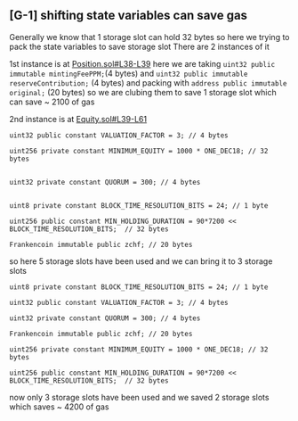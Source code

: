 ## [G-1] shifting state variables can save gas
Generally we know that 1 storage slot can hold 32 bytes 
so here we trying to pack the state variables to save storage slot
There are 2 instances of it

1st instance is at [Position.sol#L38-L39](https://github.com/code-423n4/2023-04-frankencoin/blob/1022cb106919fba963a89205d3b90bf62543f68f/contracts/Position.sol#L38-L39)
here we are taking `uint32 public immutable mintingFeePPM;`(4 bytes) and `uint32 public immutable reserveContribution;` (4 bytes) and packing with `address public immutable original;` (20 bytes)
so we are clubing them to save 1 storage slot which can save ~ 2100 of gas

2nd instance is at [Equity.sol#L39-L61](https://github.com/code-423n4/2023-04-frankencoin/blob/1022cb106919fba963a89205d3b90bf62543f68f/contracts/Equity.sol#L39-L61) 

    uint32 public constant VALUATION_FACTOR = 3; // 4 bytes 

    uint256 private constant MINIMUM_EQUITY = 1000 * ONE_DEC18; // 32 bytes

    
    uint32 private constant QUORUM = 300; // 4 bytes

    
    uint8 private constant BLOCK_TIME_RESOLUTION_BITS = 24; // 1 byte

    uint256 public constant MIN_HOLDING_DURATION = 90*7200 << BLOCK_TIME_RESOLUTION_BITS;  // 32 bytes

    Frankencoin immutable public zchf; // 20 bytes

so here 5 storage slots have been used and we can bring it to 3 storage slots

    uint8 private constant BLOCK_TIME_RESOLUTION_BITS = 24; // 1 byte

    uint32 public constant VALUATION_FACTOR = 3; // 4 bytes 

    uint32 private constant QUORUM = 300; // 4 bytes

    Frankencoin immutable public zchf; // 20 bytes

    uint256 private constant MINIMUM_EQUITY = 1000 * ONE_DEC18; // 32 bytes

    uint256 public constant MIN_HOLDING_DURATION = 90*7200 << BLOCK_TIME_RESOLUTION_BITS;  // 32 bytes


now only 3 storage slots have been used and we saved 2 storage slots which saves ~ 4200 of gas